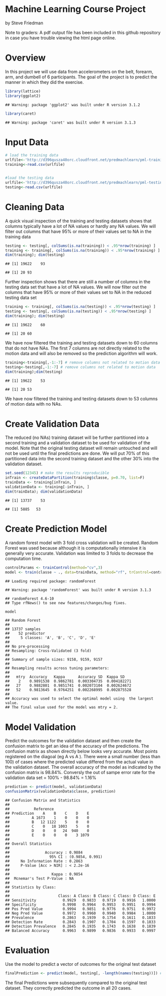 Machine Learning Course Project
========================================================
by Steve Friedman  

Note to graders: A pdf output file has been included in this github repository in case you have trouble viewing the html page online.
# Overview  
In this project we will use data from accelerometers on the belt, forearm, arm, and dumbell of 6 participants.
The goal of the project is to predict the manner in which they did the exercise.  


```r
library(lattice)
library(ggplot2)
```

```
## Warning: package 'ggplot2' was built under R version 3.1.2
```

```r
library(caret)
```

```
## Warning: package 'caret' was built under R version 3.1.3
```
# Input Data

```r
# load the training data
urlfile<-'http://d396qusza40orc.cloudfront.net/predmachlearn/pml-training.csv'
training<-read.csv(urlfile)


#load the testing data
urlfile<-'http://d396qusza40orc.cloudfront.net/predmachlearn/pml-testing.csv'
testing<-read.csv(urlfile)
```
 
# Cleaning Data
A quick visual inspection of the training and testing datasets shows that columns typically have a lot of NA values or hardly any NA values.  We will filter out columns that have 95%  or more of their values set to NA in the training data

```r
testing <- testing[, colSums(is.na(training)) < .95*nrow(training) ]
training <- training[, colSums(is.na(training)) < .95*nrow(training) ] 
dim(training); dim(testing)
```

```
## [1] 19622    93
```

```
## [1] 20 93
```
Further inspection shows that there are still a number of columns in the testing data set that have a lot of NA values.
We will now filter out the columns that have 95% or more of their values set to NA in the reduced testing data set

```r
training <- training[, colSums(is.na(testing)) < .95*nrow(testing) ] 
testing <- testing[, colSums(is.na(testing)) < .95*nrow(testing) ]
dim(training); dim(testing)
```

```
## [1] 19622    60
```

```
## [1] 20 60
```
We have now filtered the training and testing datasets down to 60 columns that do not have NAs.  The first 7
columns are not directly related to the motion data and will also be removed so the prediction algorithm will work. 

```r
training<-training[,-1:-7] # remove columns not related to motion data
testing<-testing[,-1:-7] # remove columns not related to motion data
dim(training);dim(testing)
```

```
## [1] 19622    53
```

```
## [1] 20 53
```
We have now filtered the training and testing datasets down to 53 columns of motion data with no NAs.
# Create Validation Data  
The reduced (no NAs) training dataset will be further partitioned into a second training and a validation dataset to be used for validation of
the model.  Note that the original testing dataset will remain untouched and will not be used until the final predictions 
are done. We will put 70% of this partitioned data into the second training dataset and the other 30% into the validation dataset.

```r
set.seed(12345) # make the results reproducible
inTrain <- createDataPartition(training$classe, p=0.70, list=F)
trainData <- training[inTrain, ]
validationData <- training[-inTrain, ]
dim(trainData); dim(validationData)
```

```
## [1] 13737    53
```

```
## [1] 5885   53
```
# Create Prediction Model 
A random forest model with 3 fold cross validation will be created.  Random Forest was used because although it is 
computationally intensive it is generally very accurate.  Validation was limited to 3 folds to decrease the computation 
time.

```r
controlParams <- trainControl(method="cv",3)
model <- train(classe ~ ., data=trainData, method="rf", trControl=controlParams) 
```

```
## Loading required package: randomForest
```

```
## Warning: package 'randomForest' was built under R version 3.1.3
```

```
## randomForest 4.6-10
## Type rfNews() to see new features/changes/bug fixes.
```

```r
model
```

```
## Random Forest 
## 
## 13737 samples
##    52 predictor
##     5 classes: 'A', 'B', 'C', 'D', 'E' 
## 
## No pre-processing
## Resampling: Cross-Validated (3 fold) 
## 
## Summary of sample sizes: 9158, 9159, 9157 
## 
## Resampling results across tuning parameters:
## 
##   mtry  Accuracy   Kappa      Accuracy SD  Kappa SD   
##    2    0.9891538  0.9862781  0.003304735  0.004182271
##   27    0.9882801  0.9851741  0.002073104  0.002624672
##   52    0.9813645  0.9764251  0.002268995  0.002875528
## 
## Accuracy was used to select the optimal model using  the largest value.
## The final value used for the model was mtry = 2.
```
# Model Validation  
Predict the outcomes for the validation dataset and then create the confusion matrix to get an idea of the accuracy of 
the predictions.  The confusion matrix as shown directly below looks very accurate.  Most points registered on the 
diagoal (eg A vs A ).  There were a small number (less than 100) of cases where the predicted value differed from the 
actual value in the validation dataset.  The overall accuracy of the model as indicated by the confusion matrix is 98.84%.  Conversly the out of sampe error rate for the validation data set = 100% - 98.84% = 1.16%

```r
prediction <- predict(model, validationData)
confusionMatrix(validationData$classe, prediction)
```

```
## Confusion Matrix and Statistics
## 
##           Reference
## Prediction    A    B    C    D    E
##          A 1673    1    0    0    0
##          B   12 1122    5    0    0
##          C    0   18 1003    5    0
##          D    0    0   24  940    0
##          E    0    0    0    3 1079
## 
## Overall Statistics
##                                          
##                Accuracy : 0.9884         
##                  95% CI : (0.9854, 0.991)
##     No Information Rate : 0.2863         
##     P-Value [Acc > NIR] : < 2.2e-16      
##                                          
##                   Kappa : 0.9854         
##  Mcnemar's Test P-Value : NA             
## 
## Statistics by Class:
## 
##                      Class: A Class: B Class: C Class: D Class: E
## Sensitivity            0.9929   0.9833   0.9719   0.9916   1.0000
## Specificity            0.9998   0.9964   0.9953   0.9951   0.9994
## Pos Pred Value         0.9994   0.9851   0.9776   0.9751   0.9972
## Neg Pred Value         0.9972   0.9960   0.9940   0.9984   1.0000
## Prevalence             0.2863   0.1939   0.1754   0.1611   0.1833
## Detection Rate         0.2843   0.1907   0.1704   0.1597   0.1833
## Detection Prevalence   0.2845   0.1935   0.1743   0.1638   0.1839
## Balanced Accuracy      0.9963   0.9899   0.9836   0.9933   0.9997
```

# Evaluation  
Use the model to predict a vector of outcomes for the original test dataset

```r
finalPrediction <- predict(model, testing[, -length(names(testing))]) #remove the problem_id field from the prediction
```
The final Predictions were subsequently compared to the original test dataset.  They correctly predicted the outcome in all 20 cases.

